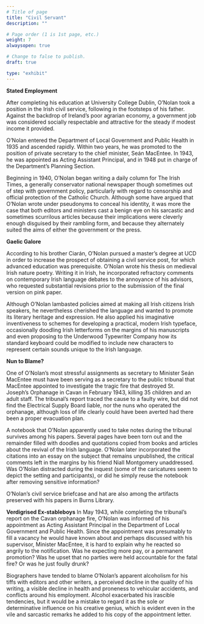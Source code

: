 ```yaml
---
# Title of page
title: "Civil Servant"
description: ""

# Page order (1 is 1st page, etc.)
weight: 7
alwaysopen: true

# Change to false to publish.
draft: true

type: "exhibit"
---
```

**Stated Employment**

After completing his education at University College Dublin, O’Nolan took a position in the Irish civil service, following in the footsteps of his father. Against the backdrop of Ireland’s poor agrarian economy, a government job was considered socially respectable and attractive for the steady if modest income it provided.

O’Nolan entered the Department of Local Government and Public Health in 1935 and ascended rapidly. Within two years, he was promoted to the position of private secretary to the chief minister, Seán MacEntee. In 1943, he was appointed as Acting Assistant Principal, and in 1948 put in charge of the Department’s Planning Section.

Beginning in 1940, O’Nolan began writing a daily column for The Irish Times, a generally conservator national newspaper though sometimes out of step with government policy, particularly with regard to censorship and official protection of the Catholic Church. Although some have argued that O’Nolan wrote under pseudonyms to conceal his identity, it was more the case that both editors and ministers cast a benign eye on his sarcastic and sometimes scurrilous articles because their implications were cleverly enough disguised by their rambling form, and because they alternately suited the aims of either the government or the press.

**Gaelic Galore**

According to his brother Ciarán, O’Nolan pursued a master’s degree at UCD in order to increase the prospect of obtaining a civil service post, for which advanced education was prerequisite. O’Nolan wrote his thesis on medieval Irish nature poetry. Writing it in Irish, he incorporated refractory comments on contemporary Irish language debates to the annoyance of his advisors, who requested substantial revisions prior to the submission of the final version on pink paper.

Although O’Nolan lambasted policies aimed at making all Irish citizens Irish speakers, he nevertheless cherished the language and wanted to promote its literary heritage and expression. He also applied his imaginative inventiveness to schemes for developing a practical, modern Irish typeface, occasionally doodling Irish letterforms on the margins of his manuscripts and even proposing to the Underwood Typewriter Company how its standard keyboard could be modified to include new characters to represent certain sounds unique to the Irish language.

**Nun to Blame?**

One of O’Nolan’s most stressful assignments as secretary to Minister Seán MacEntee must have been serving as a secretary to the public tribunal that MacEntee appointed to investigate the tragic fire that destroyed St. Joseph’s Orphanage in Cavan in February 1943, killing 35 children and an adult staff. The tribunal’s report traced the cause to a faulty wire, but did not find the Electrical Supply Board liable, nor the nuns who operated the orphanage, although loss of life clearly could have been averted had there been a proper evacuation plan.

A notebook that O’Nolan apparently used to take notes during the tribunal survives among his papers. Several pages have been torn out and the remainder filled with doodles and quotations copied from books and articles about the revival of the Irish language. O’Nolan later incorporated the citations into an essay on the subject that remains unpublished, the critical comments left in the margins by his friend Niall Montgomery unaddressed. Was O’Nolan distracted during the inquest (some of the caricatures seem to depict the setting and participants), or did he simply reuse the notebook after removing sensitive information?

O’Nolan’s civil service briefcase and hat are also among the artifacts preserved with his papers in Burns Library.

**Verdigrised Ex-stableboys**
In May 1943, while completing the tribunal’s report on the Cavan orphanage fire, O’Nolan was informed of his appointment as Acting Assistant Principal in the Department of Local Government and Public Health. Since the appointment was presumably to fill a vacancy he would have known about and perhaps discussed with his supervisor, Minister MacEntee, it is hard to explain why he reacted so angrily to the notification. Was he expecting more pay, or a permanent promotion? Was he upset that no parties were held accountable for the fatal fire? Or was he just foully drunk?

Biographers have tended to blame O’Nolan’s apparent alcoholism for his tiffs with editors and other writers, a perceived decline in the quality of his writing, a visible decline in health and proneness to vehicular accidents, and conflicts around his employment. Alcohol exacerbated his irascible tendencies, but it would be a mistake to regard it as the sole or determinative influence on his creative genius, which is evident even in the vile and sarcastic remarks he added to his copy of the appointment letter.
